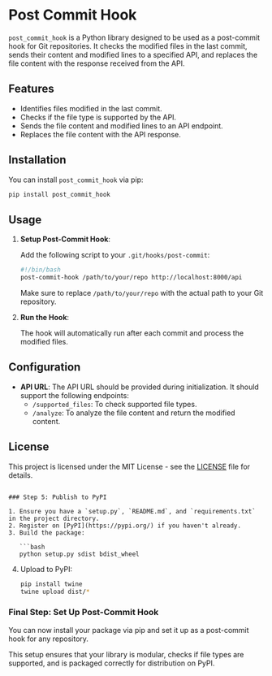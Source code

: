 # Post Commit Hook

`post_commit_hook` is a Python library designed to be used as a post-commit hook for Git repositories. It checks the modified files in the last commit, sends their content and modified lines to a specified API, and replaces the file content with the response received from the API.

## Features

- Identifies files modified in the last commit.
- Checks if the file type is supported by the API.
- Sends the file content and modified lines to an API endpoint.
- Replaces the file content with the API response.

## Installation

You can install `post_commit_hook` via pip:

```bash
pip install post_commit_hook
```

## Usage

1. **Setup Post-Commit Hook**: 

   Add the following script to your `.git/hooks/post-commit`:

   ```bash
   #!/bin/bash
   post-commit-hook /path/to/your/repo http://localhost:8000/api
   ```

   Make sure to replace `/path/to/your/repo` with the actual path to your Git repository.

2. **Run the Hook**:

   The hook will automatically run after each commit and process the modified files.

## Configuration

- **API URL**: The API URL should be provided during initialization. It should support the following endpoints:
  - `/supported_files`: To check supported file types.
  - `/analyze`: To analyze the file content and return the modified content.

## License

This project is licensed under the MIT License - see the [LICENSE](LICENSE) file for details.
```

### Step 5: Publish to PyPI

1. Ensure you have a `setup.py`, `README.md`, and `requirements.txt` in the project directory.
2. Register on [PyPI](https://pypi.org/) if you haven't already.
3. Build the package:

   ```bash
   python setup.py sdist bdist_wheel
   ```

4. Upload to PyPI:

   ```bash
   pip install twine
   twine upload dist/*
   ```

### Final Step: Set Up Post-Commit Hook

You can now install your package via pip and set it up as a post-commit hook for any repository.

This setup ensures that your library is modular, checks if file types are supported, and is packaged correctly for distribution on PyPI.